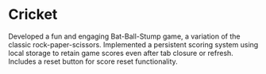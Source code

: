# Cricket
Developed a fun and engaging Bat-Ball-Stump game, a variation of the classic rock-paper-scissors. Implemented a persistent scoring system using local storage to retain game scores even after tab closure or refresh. Includes a reset button for score reset functionality.
